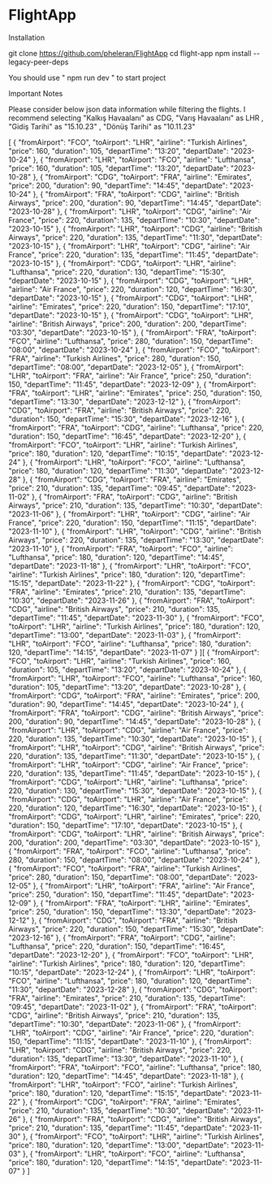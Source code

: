 # FlightApp
Installation

git clone https://github.com/pheleran/FlightApp
cd flight-app
npm install --legacy-peer-deps

You should use " npm run dev " to start project

Important Notes

Please consider below json data information while filtering the flights.
I recommend selecting "Kalkış Havaalanı"  as CDG, "Varış Havaalanı" as LHR , "Gidiş Tarihi" as "15.10.23" , "Dönüş Tarihi" as "10.11.23"

[
  {
    "fromAirport": "FCO",
    "toAirport": "LHR",
    "airline": "Turkish Airlines",
    "price": 160,
    "duration": 105,
    "departTime": "13:20",
    "departDate": "2023-10-24"
  },
  {
    "fromAirport": "LHR",
    "toAirport": "FCO",
    "airline": "Lufthansa",
    "price": 160,
    "duration": 105,
    "departTime": "13:20",
    "departDate": "2023-10-28"
  },
  {
    "fromAirport": "CDG",
    "toAirport": "FRA",
    "airline": "Emirates",
    "price": 200,
    "duration": 90,
    "departTime": "14:45",
    "departDate": "2023-10-24"
  },
  {
    "fromAirport": "FRA",
    "toAirport": "CDG",
    "airline": "British Airways",
    "price": 200,
    "duration": 90,
    "departTime": "14:45",
    "departDate": "2023-10-28"
  },
  {
    "fromAirport": "LHR",
    "toAirport": "CDG",
    "airline": "Air France",
    "price": 220,
    "duration": 135,
    "departTime": "10:30",
    "departDate": "2023-10-15"
  },
  {
    "fromAirport": "LHR",
    "toAirport": "CDG",
    "airline": "British Airways",
    "price": 220,
    "duration": 135,
    "departTime": "11:30",
    "departDate": "2023-10-15"
  },
  {
    "fromAirport": "LHR",
    "toAirport": "CDG",
    "airline": "Air France",
    "price": 220,
    "duration": 135,
    "departTime": "11:45",
    "departDate": "2023-10-15"
  },
  {
    "fromAirport": "CDG",
    "toAirport": "LHR",
    "airline": "Lufthansa",
    "price": 220,
    "duration": 130,
    "departTime": "15:30",
    "departDate": "2023-10-15"
  },
  {
    "fromAirport": "CDG",
    "toAirport": "LHR",
    "airline": "Air France",
    "price": 220,
    "duration": 120,
    "departTime": "16:30",
    "departDate": "2023-10-15"
  },
  {
    "fromAirport": "CDG",
    "toAirport": "LHR",
    "airline": "Emirates",
    "price": 220,
    "duration": 150,
    "departTime": "17:10",
    "departDate": "2023-10-15"
  },
  {
    "fromAirport": "CDG",
    "toAirport": "LHR",
    "airline": "British Airways",
    "price": 200,
    "duration": 200,
    "departTime": "03:30",
    "departDate": "2023-10-15"
  },
  {
    "fromAirport": "FRA",
    "toAirport": "FCO",
    "airline": "Lufthansa",
    "price": 280,
    "duration": 150,
    "departTime": "08:00",
    "departDate": "2023-10-24"
  },
  {
    "fromAirport": "FCO",
    "toAirport": "FRA",
    "airline": "Turkish Airlines",
    "price": 280,
    "duration": 150,
    "departTime": "08:00",
    "departDate": "2023-12-05"
  },
  {
    "fromAirport": "LHR",
    "toAirport": "FRA",
    "airline": "Air France",
    "price": 250,
    "duration": 150,
    "departTime": "11:45",
    "departDate": "2023-12-09"
  },
  {
    "fromAirport": "FRA",
    "toAirport": "LHR",
    "airline": "Emirates",
    "price": 250,
    "duration": 150,
    "departTime": "13:30",
    "departDate": "2023-12-12"
  },
  {
    "fromAirport": "CDG",
    "toAirport": "FRA",
    "airline": "British Airways",
    "price": 220,
    "duration": 150,
    "departTime": "15:30",
    "departDate": "2023-12-16"
  },
  {
    "fromAirport": "FRA",
    "toAirport": "CDG",
    "airline": "Lufthansa",
    "price": 220,
    "duration": 150,
    "departTime": "16:45",
    "departDate": "2023-12-20"
  },
  {
    "fromAirport": "FCO",
    "toAirport": "LHR",
    "airline": "Turkish Airlines",
    "price": 180,
    "duration": 120,
    "departTime": "10:15",
    "departDate": "2023-12-24"
  },
  {
    "fromAirport": "LHR",
    "toAirport": "FCO",
    "airline": "Lufthansa",
    "price": 180,
    "duration": 120,
    "departTime": "11:30",
    "departDate": "2023-12-28"
  },
  {
    "fromAirport": "CDG",
    "toAirport": "FRA",
    "airline": "Emirates",
    "price": 210,
    "duration": 135,
    "departTime": "09:45",
    "departDate": "2023-11-02"
  },
  {
    "fromAirport": "FRA",
    "toAirport": "CDG",
    "airline": "British Airways",
    "price": 210,
    "duration": 135,
    "departTime": "10:30",
    "departDate": "2023-11-06"
  },
  {
    "fromAirport": "LHR",
    "toAirport": "CDG",
    "airline": "Air France",
    "price": 220,
    "duration": 150,
    "departTime": "11:15",
    "departDate": "2023-11-10"
  },
  {
    "fromAirport": "LHR",
    "toAirport": "CDG",
    "airline": "British Airways",
    "price": 220,
    "duration": 135,
    "departTime": "13:30",
    "departDate": "2023-11-10"
  },
  {
    "fromAirport": "FRA",
    "toAirport": "FCO",
    "airline": "Lufthansa",
    "price": 180,
    "duration": 120,
    "departTime": "14:45",
    "departDate": "2023-11-18"
  },
  {
    "fromAirport": "LHR",
    "toAirport": "FCO",
    "airline": "Turkish Airlines",
    "price": 180,
    "duration": 120,
    "departTime": "15:15",
    "departDate": "2023-11-22"
  },
  {
    "fromAirport": "CDG",
    "toAirport": "FRA",
    "airline": "Emirates",
    "price": 210,
    "duration": 135,
    "departTime": "10:30",
    "departDate": "2023-11-26"
  },
  {
    "fromAirport": "FRA",
    "toAirport": "CDG",
    "airline": "British Airways",
    "price": 210,
    "duration": 135,
    "departTime": "11:45",
    "departDate": "2023-11-30"
  },
  {
    "fromAirport": "FCO",
    "toAirport": "LHR",
    "airline": "Turkish Airlines",
    "price": 180,
    "duration": 120,
    "departTime": "13:00",
    "departDate": "2023-11-03"
  },
  {
    "fromAirport": "LHR",
    "toAirport": "FCO",
    "airline": "Lufthansa",
    "price": 180,
    "duration": 120,
    "departTime": "14:15",
    "departDate": "2023-11-07"
  }
][
  {
    "fromAirport": "FCO",
    "toAirport": "LHR",
    "airline": "Turkish Airlines",
    "price": 160,
    "duration": 105,
    "departTime": "13:20",
    "departDate": "2023-10-24"
  },
  {
    "fromAirport": "LHR",
    "toAirport": "FCO",
    "airline": "Lufthansa",
    "price": 160,
    "duration": 105,
    "departTime": "13:20",
    "departDate": "2023-10-28"
  },
  {
    "fromAirport": "CDG",
    "toAirport": "FRA",
    "airline": "Emirates",
    "price": 200,
    "duration": 90,
    "departTime": "14:45",
    "departDate": "2023-10-24"
  },
  {
    "fromAirport": "FRA",
    "toAirport": "CDG",
    "airline": "British Airways",
    "price": 200,
    "duration": 90,
    "departTime": "14:45",
    "departDate": "2023-10-28"
  },
  {
    "fromAirport": "LHR",
    "toAirport": "CDG",
    "airline": "Air France",
    "price": 220,
    "duration": 135,
    "departTime": "10:30",
    "departDate": "2023-10-15"
  },
  {
    "fromAirport": "LHR",
    "toAirport": "CDG",
    "airline": "British Airways",
    "price": 220,
    "duration": 135,
    "departTime": "11:30",
    "departDate": "2023-10-15"
  },
  {
    "fromAirport": "LHR",
    "toAirport": "CDG",
    "airline": "Air France",
    "price": 220,
    "duration": 135,
    "departTime": "11:45",
    "departDate": "2023-10-15"
  },
  {
    "fromAirport": "CDG",
    "toAirport": "LHR",
    "airline": "Lufthansa",
    "price": 220,
    "duration": 130,
    "departTime": "15:30",
    "departDate": "2023-10-15"
  },
  {
    "fromAirport": "CDG",
    "toAirport": "LHR",
    "airline": "Air France",
    "price": 220,
    "duration": 120,
    "departTime": "16:30",
    "departDate": "2023-10-15"
  },
  {
    "fromAirport": "CDG",
    "toAirport": "LHR",
    "airline": "Emirates",
    "price": 220,
    "duration": 150,
    "departTime": "17:10",
    "departDate": "2023-10-15"
  },
  {
    "fromAirport": "CDG",
    "toAirport": "LHR",
    "airline": "British Airways",
    "price": 200,
    "duration": 200,
    "departTime": "03:30",
    "departDate": "2023-10-15"
  },
  {
    "fromAirport": "FRA",
    "toAirport": "FCO",
    "airline": "Lufthansa",
    "price": 280,
    "duration": 150,
    "departTime": "08:00",
    "departDate": "2023-10-24"
  },
  {
    "fromAirport": "FCO",
    "toAirport": "FRA",
    "airline": "Turkish Airlines",
    "price": 280,
    "duration": 150,
    "departTime": "08:00",
    "departDate": "2023-12-05"
  },
  {
    "fromAirport": "LHR",
    "toAirport": "FRA",
    "airline": "Air France",
    "price": 250,
    "duration": 150,
    "departTime": "11:45",
    "departDate": "2023-12-09"
  },
  {
    "fromAirport": "FRA",
    "toAirport": "LHR",
    "airline": "Emirates",
    "price": 250,
    "duration": 150,
    "departTime": "13:30",
    "departDate": "2023-12-12"
  },
  {
    "fromAirport": "CDG",
    "toAirport": "FRA",
    "airline": "British Airways",
    "price": 220,
    "duration": 150,
    "departTime": "15:30",
    "departDate": "2023-12-16"
  },
  {
    "fromAirport": "FRA",
    "toAirport": "CDG",
    "airline": "Lufthansa",
    "price": 220,
    "duration": 150,
    "departTime": "16:45",
    "departDate": "2023-12-20"
  },
  {
    "fromAirport": "FCO",
    "toAirport": "LHR",
    "airline": "Turkish Airlines",
    "price": 180,
    "duration": 120,
    "departTime": "10:15",
    "departDate": "2023-12-24"
  },
  {
    "fromAirport": "LHR",
    "toAirport": "FCO",
    "airline": "Lufthansa",
    "price": 180,
    "duration": 120,
    "departTime": "11:30",
    "departDate": "2023-12-28"
  },
  {
    "fromAirport": "CDG",
    "toAirport": "FRA",
    "airline": "Emirates",
    "price": 210,
    "duration": 135,
    "departTime": "09:45",
    "departDate": "2023-11-02"
  },
  {
    "fromAirport": "FRA",
    "toAirport": "CDG",
    "airline": "British Airways",
    "price": 210,
    "duration": 135,
    "departTime": "10:30",
    "departDate": "2023-11-06"
  },
  {
    "fromAirport": "LHR",
    "toAirport": "CDG",
    "airline": "Air France",
    "price": 220,
    "duration": 150,
    "departTime": "11:15",
    "departDate": "2023-11-10"
  },
  {
    "fromAirport": "LHR",
    "toAirport": "CDG",
    "airline": "British Airways",
    "price": 220,
    "duration": 135,
    "departTime": "13:30",
    "departDate": "2023-11-10"
  },
  {
    "fromAirport": "FRA",
    "toAirport": "FCO",
    "airline": "Lufthansa",
    "price": 180,
    "duration": 120,
    "departTime": "14:45",
    "departDate": "2023-11-18"
  },
  {
    "fromAirport": "LHR",
    "toAirport": "FCO",
    "airline": "Turkish Airlines",
    "price": 180,
    "duration": 120,
    "departTime": "15:15",
    "departDate": "2023-11-22"
  },
  {
    "fromAirport": "CDG",
    "toAirport": "FRA",
    "airline": "Emirates",
    "price": 210,
    "duration": 135,
    "departTime": "10:30",
    "departDate": "2023-11-26"
  },
  {
    "fromAirport": "FRA",
    "toAirport": "CDG",
    "airline": "British Airways",
    "price": 210,
    "duration": 135,
    "departTime": "11:45",
    "departDate": "2023-11-30"
  },
  {
    "fromAirport": "FCO",
    "toAirport": "LHR",
    "airline": "Turkish Airlines",
    "price": 180,
    "duration": 120,
    "departTime": "13:00",
    "departDate": "2023-11-03"
  },
  {
    "fromAirport": "LHR",
    "toAirport": "FCO",
    "airline": "Lufthansa",
    "price": 180,
    "duration": 120,
    "departTime": "14:15",
    "departDate": "2023-11-07"
  }
]
